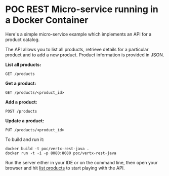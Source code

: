 # POC REST Micro-service running in a Docker Container

 
Here's a simple micro-service example which implements an API for a product catalog.

The API allows you to list all products, retrieve details for a particular product and to add a new product. Product information is provided in JSON.

**List all products:** 

    GET /products

**Get a product:** 

    GET /products/<product_id>

**Add a product:** 

    POST /products

**Update a product:** 

    PUT /products/<product_id>


To build and run it:

    docker build -t poc/vertx-rest-java .
    docker run -t -i -p 8080:8080 poc/vertx-rest-java


Run the server either in your IDE or on the command line, then open your browser and hit
[list products](http://localhost:8080/products) to start playing with the API.